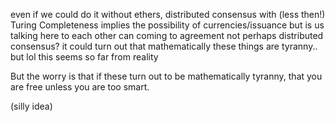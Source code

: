even if we could do it without ethers, distributed consensus with (less then!)
Turing Completeness implies the possibility of currencies/issuance
but is us talking here to each other can coming to agreement not perhaps
distributed consensus?
it could turn out that mathematically these things are tyranny.. but lol this
seems so far from reality

But the worry is that if these turn out to be mathematically tyranny, that
you are free unless you are too smart. 

(silly idea)
